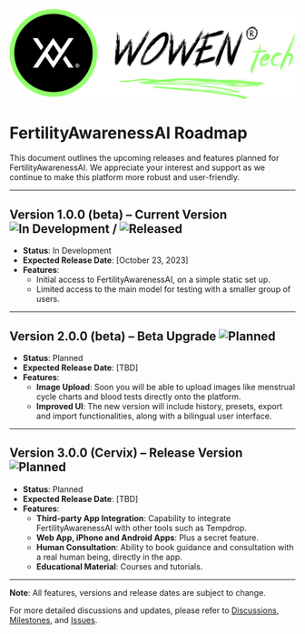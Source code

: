![WOWEN Tech Logo](https://github.com/WOWEN-DEV/wowen.tech/blob/main/assets/img/wowen-tech-repo-logo.svg)

# FertilityAwarenessAI Roadmap

This document outlines the upcoming releases and features planned for FertilityAwarenessAI. We appreciate your interest and support as we continue to make this platform more robust and user-friendly.

---

## Version 1.0.0 (beta) – Current Version ![In Development](https://img.shields.io/badge/Status-In%20Development-yellow) / ![Released](https://img.shields.io/badge/Status-Released-brightgreen)
- **Status**: In Development
- **Expected Release Date**: [October 23, 2023]
- **Features**:
  - Initial access to FertilityAwarenessAI, on a simple static set up.
  - Limited access to the main model for testing with a smaller group of users.

---

## Version 2.0.0 (beta) – Beta Upgrade ![Planned](https://img.shields.io/badge/Status-Planned-red)
- **Status**: Planned
- **Expected Release Date**: [TBD]
- **Features**:
  - **Image Upload**: Soon you will be able to upload images like menstrual cycle charts and blood tests directly onto the platform.
  - **Improved UI**: The new version will include history, presets, export and import functionalities, along with a bilingual user interface.

---

## Version 3.0.0 (Cervix) – Release Version ![Planned](https://img.shields.io/badge/Status-Planned-red)
- **Status**: Planned
- **Expected Release Date**: [TBD]
- **Features**:
  - **Third-party App Integration**: Capability to integrate FertilityAwarenessAI with other tools such as Tempdrop.
  - **Web App, iPhone and Android Apps**: Plus a secret feature.
  - **Human Consultation**: Ability to book guidance and consultation with a real human being, directly in the app.
  - **Educational Material**: Courses and tutorials.

---

**Note**: All features, versions and release dates are subject to change.

For more detailed discussions and updates, please refer to [Discussions](https://github.com/[WOWEN-DEV]/[fertilityawareness]/discussions), [Milestones](https://github.com/[WOWEN-DEV]/[fertilityawareness]/milestones), and [Issues](https://github.com/[WOWEN-DEV]/[fertilityawareness]/issues).
